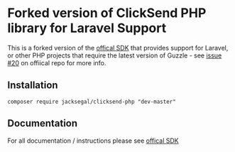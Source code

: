 # Forked version of ClickSend PHP library for Laravel Support

This is a forked version of the [offical SDK](https://github.com/ClickSend/clicksend-php) that provides support for Laravel, or other PHP projects that require the latest version of Guzzle - see [issue #20](https://github.com/ClickSend/clicksend-php/issues/20) on offiical repo for more info.

## Installation

`composer require jacksegal/clicksend-php "dev-master"`

## Documentation

For all documentation / instructions please see [offical SDK](https://github.com/ClickSend/clicksend-php)
